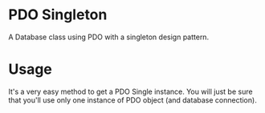 # PDO Singleton
A Database class using PDO with a singleton design pattern.

# Usage
It's a very easy method to get a PDO Single instance. You will just be sure that you'll use only one instance of PDO object (and database connection).
